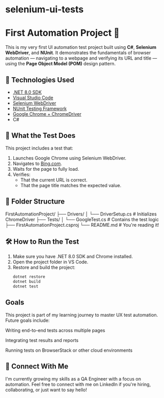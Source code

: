 # selenium-ui-tests

# First Automation Project 🚀

This is my very first UI automation test project built using **C#**, **Selenium WebDriver**, and **NUnit**. It demonstrates the fundamentals of browser automation — navigating to a webpage and verifying its URL and title — using the **Page Object Model (POM)** design pattern.

## 📌 Technologies Used

- [.NET 8.0 SDK](https://dotnet.microsoft.com/en-us/download/dotnet/8.0)
- [Visual Studio Code](https://code.visualstudio.com/)
- [Selenium WebDriver](https://www.selenium.dev/)
- [NUnit Testing Framework](https://nunit.org/)
- [Google Chrome + ChromeDriver](https://chromedriver.chromium.org/)
- C#

## 🧪 What the Test Does

This project includes a test that:

1. Launches Google Chrome using Selenium WebDriver.
2. Navigates to [Bing.com](https://www.bing.com).
3. Waits for the page to fully load.
4. Verifies:
   - That the current URL is correct.
   - That the page title matches the expected value.

## 🧱 Folder Structure

FirstAutomationProject/
├── Drivers/
│ └── DriverSetup.cs # Initializes ChromeDriver
├── Tests/
│ └── GoogleTest.cs # Contains the test logic
├── FirstAutomationProject.csproj
└── README.md # You're reading it!

## 🛠️ How to Run the Test

1. Make sure you have .NET 8.0 SDK and Chrome installed.
2. Open the project folder in VS Code.
3. Restore and build the project:
   ```bash
   dotnet restore
   dotnet build
   dotnet test

  ## Goals   
This project is part of my learning journey to master UX test automation. Future goals include:

Writing end-to-end tests across multiple pages

Integrating test results and reports

Running tests on BrowserStack or other cloud environments

## 🤝 Connect With Me

I'm currently growing my skills as a QA Engineer with a focus on automation. Feel free to connect with me on LinkedIn if you're hiring, collaborating, or just want to say hello!
